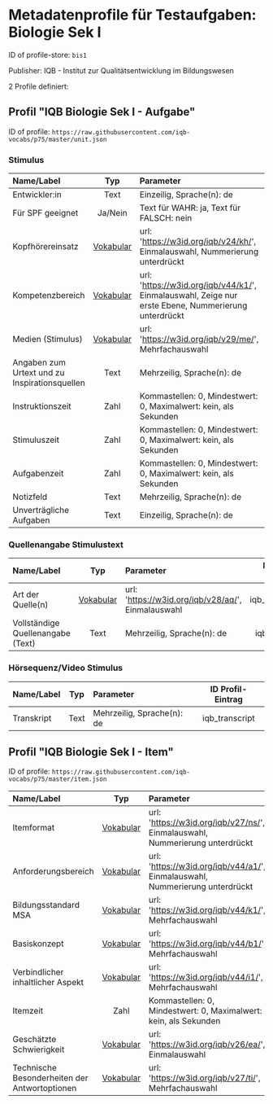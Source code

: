 # Metadatenprofile für Testaufgaben: Biologie Sek I

ID of profile-store: `bis1`

Publisher: IQB - Institut zur Qualitätsentwicklung im Bildungswesen

2 Profile definiert:

## Profil "IQB Biologie Sek I - Aufgabe"

ID of profile: `https://raw.githubusercontent.com/iqb-vocabs/p75/master/unit.json`

### Stimulus

| Name/Label | Typ | Parameter | ID Profil-Eintrag |
| :--- | :---: | :--- | :---: |
| Entwickler:in | Text | Einzeilig, Sprache(n): de   | iqb_author |
| Für SPF geeignet | Ja/Nein | Text für WAHR: ja, Text für FALSCH: nein | iqb_spf |
| Kopfhörereinsatz | [Vokabular](https://w3id.org/iqb/v24/kh/) | url: 'https://w3id.org/iqb/v24/kh/', Einmalauswahl, Nummerierung unterdrückt | iqb_phones |
| Kompetenzbereich | [Vokabular](https://w3id.org/iqb/v44/k1/) | url: 'https://w3id.org/iqb/v44/k1/', Einmalauswahl, Zeige nur erste Ebene, Nummerierung unterdrückt | iqb_competence |
| Medien (Stimulus) | [Vokabular](https://w3id.org/iqb/v29/me/) | url: 'https://w3id.org/iqb/v29/me/', Mehrfachauswahl | iqb_media |
| Angaben zum Urtext und zu Inspirationsquellen | Text | Mehrzeilig, Sprache(n): de   | iqb_source |
| Instruktionszeit | Zahl | Kommastellen: 0, Mindestwert: 0, Maximalwert: kein, als Sekunden | iqb_time_instruction |
| Stimuluszeit | Zahl | Kommastellen: 0, Mindestwert: 0, Maximalwert: kein, als Sekunden | iqb_time_stimulus |
| Aufgabenzeit | Zahl | Kommastellen: 0, Mindestwert: 0, Maximalwert: kein, als Sekunden | iqb_time_unit |
| Notizfeld | Text | Mehrzeilig, Sprache(n): de   | iqb_note_field |
| Unverträgliche Aufgaben | Text | Einzeilig, Sprache(n): de   | iqb_compatibility |

### Quellenangabe Stimulustext

| Name/Label | Typ | Parameter | ID Profil-Eintrag |
| :--- | :---: | :--- | :---: |
| Art der Quelle(n) | [Vokabular](https://w3id.org/iqb/v28/aq/) | url: 'https://w3id.org/iqb/v28/aq/', Einmalauswahl | iqb_type_source |
| Vollständige Quellenangabe (Text) | Text | Mehrzeilig, Sprache(n): de   | iqb_copyright |

### Hörsequenz/Video Stimulus

| Name/Label | Typ | Parameter | ID Profil-Eintrag |
| :--- | :---: | :--- | :---: |
| Transkript | Text | Mehrzeilig, Sprache(n): de   | iqb_transcript |

## Profil "IQB Biologie Sek I - Item"

ID of profile: `https://raw.githubusercontent.com/iqb-vocabs/p75/master/item.json`

| Name/Label | Typ | Parameter | ID Profil-Eintrag |
| :--- | :---: | :--- | :---: |
| Itemformat | [Vokabular](https://w3id.org/iqb/v27/ns/) | url: 'https://w3id.org/iqb/v27/ns/', Einmalauswahl, Nummerierung unterdrückt | iqb_itemformat |
| Anforderungsbereich | [Vokabular](https://w3id.org/iqb/v44/a1/) | url: 'https://w3id.org/iqb/v44/a1/', Einmalauswahl, Nummerierung unterdrückt | iqb_requirement_area |
| Bildungsstandard MSA | [Vokabular](https://w3id.org/iqb/v44/k1/) | url: 'https://w3id.org/iqb/v44/k1/', Mehrfachauswahl | iqb_standards_msa |
| Basiskonzept | [Vokabular](https://w3id.org/iqb/v44/b1/) | url: 'https://w3id.org/iqb/v44/b1/', Mehrfachauswahl | iqb_basic_concept |
| Verbindlicher inhaltlicher Aspekt | [Vokabular](https://w3id.org/iqb/v44/i1/) | url: 'https://w3id.org/iqb/v44/i1/', Mehrfachauswahl | iqb_content |
| Itemzeit | Zahl | Kommastellen: 0, Mindestwert: 0, Maximalwert: kein, als Sekunden | iqb_time_item |
| Geschätzte Schwierigkeit | [Vokabular](https://w3id.org/iqb/v26/ea/) | url: 'https://w3id.org/iqb/v26/ea/', Einmalauswahl | iqb_complexity |
| Technische Besonderheiten der Antwortoptionen | [Vokabular](https://w3id.org/iqb/v27/ti/) | url: 'https://w3id.org/iqb/v27/ti/', Mehrfachauswahl | iqb_itemtech |

